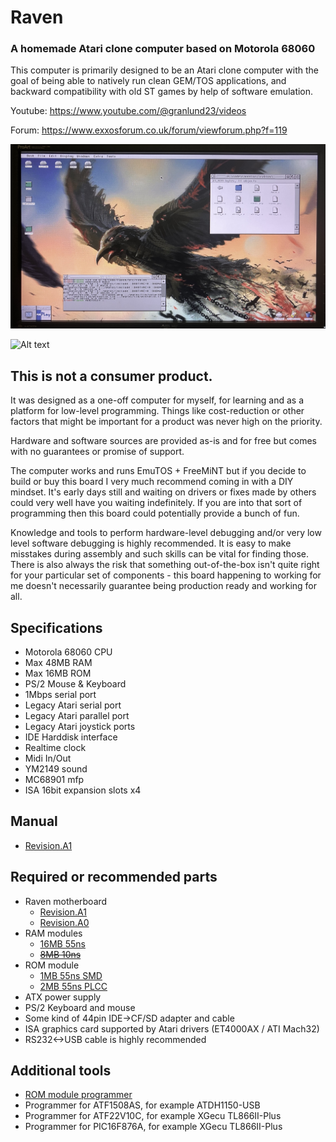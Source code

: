 # Raven
### A homemade Atari clone computer based on Motorola 68060
This computer is primarily designed to be an Atari clone computer with
the goal of being able to natively run clean GEM/TOS applications, and backward compatibility with old ST games by help of software emulation.

Youtube: https://www.youtube.com/@granlund23/videos

Forum: https://www.exxosforum.co.uk/forum/viewforum.php?f=119

![Alt text](hw/raven/a1/images/desktop.jpg?raw=true "")

![Alt text](hw/raven/a0/images/raven_a0.jpg?raw=true "")


## This is not a consumer product.
It was designed as a one-off computer for myself, for learning and as a platform for low-level programming. 
Things like cost-reduction or other factors that might be important for a product was never high on the priority.

Hardware and software sources are provided as-is and for free but comes with no guarantees or promise of support.


The computer works and runs EmuTOS + FreeMiNT but if you decide to build or buy this board I very much recommend coming in with a DIY mindset.
It's early days still and waiting on drivers or fixes made by others could very well have you waiting indefinitely.
If you are into that sort of programming then this board could potentially provide a bunch of fun.

Knowledge and tools to perform hardware-level debugging and/or very low level software debugging is highly recommended.
It is easy to make misstakes during assembly and such skills can be vital for finding those. There is also always the risk that something out-of-the-box isn't quite right for your particular set of components - this board happening to working for me doesn't necessarily guarantee being production ready and working for all.



## Specifications
- Motorola 68060 CPU
- Max 48MB RAM
- Max 16MB ROM
- PS/2 Mouse & Keyboard
- 1Mbps serial port
- Legacy Atari serial port
- Legacy Atari parallel port
- Legacy Atari joystick ports
- IDE Harddisk interface
- Realtime clock
- Midi In/Out
- YM2149 sound
- MC68901 mfp
- ISA 16bit expansion slots x4

## Manual
- [Revision.A1](doc/manual_a1.pdf)

## Required or recommended parts
- Raven motherboard
    - [Revision.A1](hw/raven/a1/)
    - [Revision.A0](hw/raven/a0/)
- RAM modules
    - [16MB 55ns](hw/simm/ram_16M55/)
    - ~~[8MB 10ns](hw/simm/ram_8M10/)~~
- ROM module
    - [1MB 55ns SMD](hw/simm/rom_1M55_SMD/)
    - [2MB 55ns PLCC](hw/simm/rom_2M55_PLCC/)
- ATX power supply
- PS/2 Keyboard and mouse
- Some kind of 44pin IDE->CF/SD adapter and cable
- ISA graphics card supported by Atari drivers (ET4000AX / ATI Mach32)
- RS232<->USB cable is highly recommended

## Additional tools
- [ROM module programmer](hw/simm/programmer/)
- Programmer for ATF1508AS, for example ATDH1150-USB
- Programmer for ATF22V10C, for example XGecu TL866II-Plus
- Programmer for PIC16F876A, for example XGecu TL866II-Plus

